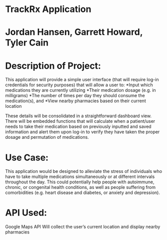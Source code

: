 # TrackRx Application 
# Jordan Hansen, Garrett Howard, Tyler Cain



# Description of Project:
This application will provide a simple user interface (that will require log-in credentials for security purposes) that will allow a user to:
*Input which medications they are currently utilizing
*Their medication dosage (e.g. in milligrams)
*The number of times per day they should consume the medication(s), and 
*View nearby pharmacies based on their current location

These details will be consolidated in a straightforward dashboard view. There will be embedded functions that will calculate when a patient/user needs to take their medication based on previously inputted and saved information and alert them upon log-in to verify they have taken the proper dosage and permutation of medications.

# Use Case:
This application would be designed to alleviate the stress of individuals who have to take multiple medications simultaneously or at different intervals throughout the day. This could potentially help people with autoimmune, chronic, or congenital health conditions, as well as people suffering from comorbidities (e.g. heart disease and diabetes, or anxiety and depression). 

# API Used:
Google Maps API 
Will collect the user’s current location and display nearby pharmacies
